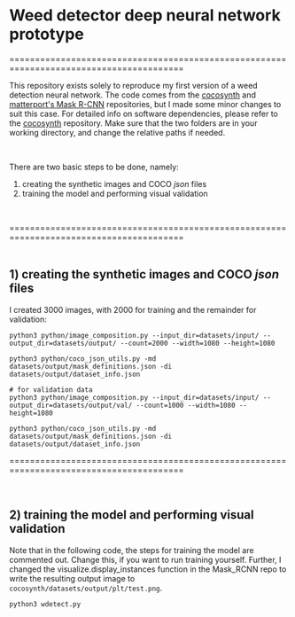 # Weed detector deep neural network prototype 

========================================================================================

This repository exists solely to reproduce my first version of a weed detection neural network. The code comes from the [cocosynth](https://github.com/akTwelve/cocosynth) and [matterport's Mask R-CNN](https://github.com/matterport/Mask_RCNN) repositories, but I made some minor changes to suit this case. For detailed info on software dependencies, please refer to the [cocosynth](https://github.com/akTwelve/cocosynth) repository. Make sure that the two folders are in your working directory, and change the relative paths if needed. 

<br/>

There are two basic steps to be done, namely: 

1) creating the synthetic images and COCO *json* files  
2) training the model and performing visual validation 


<br/>


========================================================================================
<br/> 
<br/> 


## 1) creating the synthetic images and COCO *json* files


I created 3000 images, with 2000 for training and the remainder for validation:

```
python3 python/image_composition.py --input_dir=datasets/input/ --output_dir=datasets/output/ --count=2000 --width=1080 --height=1080

python3 python/coco_json_utils.py -md datasets/output/mask_definitions.json -di datasets/output/dataset_info.json

# for validation data
python3 python/image_composition.py --input_dir=datasets/input/ --output_dir=datasets/output/val/ --count=1000 --width=1080 --height=1080

python3 python/coco_json_utils.py -md datasets/output/mask_definitions.json -di datasets/output/dataset_info.json
```  

========================================================================================

<br/> 

## 2) training the model and performing visual validation

Note that in the following code, the steps for training the model are commented out. Change this, if you want to run training yourself. Further, I changed the visualize.display_instances function in the Mask_RCNN repo to write the resulting output image to ```cocosynth/datasets/output/plt/test.png```.

```
python3 wdetect.py
```






